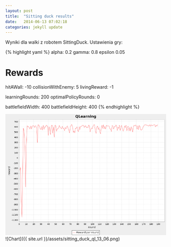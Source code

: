 ```yaml
---
layout: post
title:  "Sitting duck results"
date:   2014-06-13 07:02:18
categories: jekyll update
---
```


Wyniki dla walki z robotem SittingDuck.
Ustawienia gry:

{% highlight yaml %}
alpha:		0.2
gamma:		0.8
epsilon		0.05

# Rewards
hitAWall:			-10
collisionWithEnemy:	5
livingReward:		-1

learningRounds:         200
optimalPolicyRounds:    0

battlefieldWidth:       400
battlefieldHeight:      400
{% endhighlight %}

<img src="https://raw.githubusercontent.com/krris/QLearning-Robocode/gh-pages/assets/sitting_duck_ql_13_06.png"/>
![Chart]({{ site.url }}/assets/sitting_duck_ql_13_06.png)
